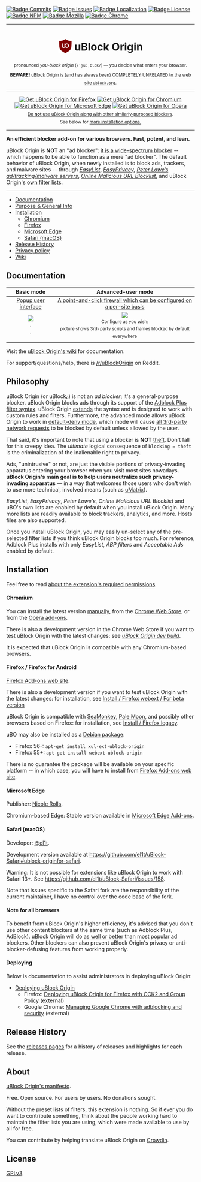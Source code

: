 
[![Badge Commits]][Commit Rate]
[![Badge Issues]][Issues]
[![Badge Localization]][Crowdin]
[![Badge License]][License]
[![Badge NPM]][NPM]
[![Badge Mozilla]][Mozilla]
[![Badge Chrome]][Chrome]

***

<h1 align="center">
<sub>
<img  src="https://raw.githubusercontent.com/gorhill/uBlock/master/doc/img/icon38@2x.png" height="38" width="38">
</sub>
uBlock Origin
</h1>
<p align="center">
<sup> <!-- Pronunciation -->
      pronounced <i>you-block origin</i> (<code>/ˈjuːˌblɒk/</code>) — <i>you</i> decide what enters your browser.
</sup>
<br>
<sub><a href="https://github.com/gorhill/uBlock/wiki/uBlock-Origin-is-completely-unrelated-to-the-web-site-ublock.org"><b>BEWARE!</b> uBlock Origin is (and has always been) COMPLETELY UNRELATED to the web site <code>ublock.org</code></a>.</sub>
</p>

***

<p align="center">
<a href="https://addons.mozilla.org/addon/ublock-origin/"><img src="https://user-images.githubusercontent.com/585534/107280546-7b9b2a00-6a26-11eb-8f9f-f95932f4bfec.png" alt="Get uBlock Origin for Firefox"></a>
<a href="https://chrome.google.com/webstore/detail/ublock-origin/cjpalhdlnbpafiamejdnhcphjbkeiagm"><img src="https://user-images.githubusercontent.com/585534/107280622-91a8ea80-6a26-11eb-8d07-77c548b28665.png" alt="Get uBlock Origin for Chromium"></a>
<a href="https://microsoftedge.microsoft.com/addons/detail/ublock-origin/odfafepnkmbhccpbejgmiehpchacaeak"><img src="https://user-images.githubusercontent.com/585534/107280673-a5ece780-6a26-11eb-9cc7-9fa9f9f81180.png" alt="Get uBlock Origin for Microsoft Edge"></a>
<a href="https://addons.opera.com/extensions/details/ublock/"><img src="https://user-images.githubusercontent.com/585534/107280692-ac7b5f00-6a26-11eb-85c7-088926504452.png" alt="Get uBlock Origin for Opera"></a>
      <br><sub><a href="https://twitter.com/gorhill/status/1033706103782170625">Do <b>not</b> use uBlock Origin along with other similarly-purposed blockers</a>.</sub>
      <br><sub>See below for <a href="#installation">more installation options.</a></sub>
</p>

***

**An efficient blocker add-on for various browsers. Fast, potent, and lean.**

uBlock Origin is **NOT** an "ad blocker": [it is a wide-spectrum blocker][Blocking] -- which happens to be able to function as a mere "ad blocker". The default behavior of uBlock Origin, when newly installed is to block ads, trackers, and malware sites -- through [_EasyList_][EasyList], [_EasyPrivacy_][EasyPrivacy], [_Peter Lowe’s ad/tracking/malware servers_][Peters List], [_Online Malicious URL Blocklist_][Malicious Blocklist], and uBlock Origin's [own filter lists][UBlock Filters].

***

* [Documentation](#documentation)
* [Purpose & General Info](#philosophy)
* [Installation](#installation)
  * [Chromium](#chromium)
  * [Firefox](#firefox--firefox-for-android)
  * [Microsoft Edge](#microsoft-edge)
  - [Safari (macOS)](#safari-macos)
* [Release History](#release-history)
* [Privacy policy]
* [Wiki](https://github.com/gorhill/uBlock/wiki)

## Documentation

 Basic mode | Advanced-user mode
:----------:|:------------------:
[Popup user interface] | [A point-and-click firewall which can be configured on a per-site basis][Dynamic Filters] 
<a href="https://github.com/gorhill/uBlock/wiki/Quick-guide:-popup-user-interface"><img src="https://user-images.githubusercontent.com/585534/84045360-b10ee580-a976-11ea-9e91-29c2107b47c2.png" /></a><br><sup>.<br>.</sup> | <a href="https://github.com/gorhill/uBlock/wiki/Dynamic-filtering:-quick-guide"><img src="https://user-images.githubusercontent.com/585534/84045366-b1a77c00-a976-11ea-9121-e8c8f35c66c8.png" /></a><br><sup>Configure as you wish:<br>picture shows 3rd-party scripts and frames blocked by default everywhere</sup>

Visit the [uBlock Origin's wiki][Wiki] for documentation.

For support/questions/help, there is [/r/uBlockOrigin][Reddit] on Reddit.

## Philosophy

uBlock Origin (or uBlock₀) is not an *ad blocker*; it's a general-purpose blocker. uBlock Origin blocks ads through its support of the [Adblock Plus filter syntax][How To Filters]. uBlock Origin [extends][Extended Syntax] the syntax and is designed to work with custom rules and filters. Furthermore, the advanced mode allows uBlock Origin to work in [default-deny mode][Default Deny], which mode will cause [all 3rd-party network requests][3rd Party Requests] to be blocked by default unless allowed by the user.

That said, it's important to note that using a blocker is **NOT** [theft]. Don't fall for this creepy idea. The _ultimate_ logical consequence of `blocking = theft` is the criminalization of the inalienable right to privacy.

Ads, "unintrusive" or not, are just the visible portions of privacy-invading apparatus entering your browser when you visit most sites nowadays. **uBlock Origin's main goal is to help users neutralize such privacy-invading apparatus** — in a way that welcomes those users who don't wish to use more technical, involved means (such as [uMatrix]).

_EasyList_, _EasyPrivacy_, _Peter Lowe's_, _Online Malicious URL Blocklist_ and uBO's own lists are enabled by default when you install uBlock Origin. Many more lists are readily available to block trackers, analytics, and more. Hosts files are also supported.

Once you install uBlock Origin, you may easily un-select any of the pre-selected filter lists if you think uBlock Origin blocks too much. For reference, Adblock Plus installs with only _EasyList_, _ABP filters_ and _Acceptable Ads_ enabled by default.

## Installation

Feel free to read [about the extension's required permissions][Permissions].

#### Chromium

You can install the latest version [manually][Manual Installation], from the [Chrome Web Store][Chrome], or from the [Opera add-ons][Opera].

There is also a development version in the Chrome Web Store if you want to test uBlock Origin with the latest changes: see [_uBlock Origin dev build_][Chrome Dev].

It is expected that uBlock Origin is compatible with any Chromium-based browsers.

#### Firefox / Firefox for Android

[Firefox Add-ons web site][Mozilla].

There is also a development version if you want to test uBlock Origin with the latest changes: for installation, see [Install / Firefox webext / For beta version][Beta]

uBlock Origin is compatible with [SeaMonkey], [Pale Moon], and possibly other browsers based on Firefox: for installation, see [Install / Firefox legacy][Firefox Legacy].

uBO may also be installed as a [Debian package][Debian Package]:

- Firefox 56-: `apt-get install xul-ext-ublock-origin`
- Firefox 55+: `apt-get install webext-ublock-origin`

There is no guarantee the package will be available on your specific platform -- in which case, you will have to install from [Firefox Add-ons web site][Mozilla].

#### Microsoft Edge

Publisher: [Nicole Rolls].

Chromium-based Edge: Stable version available in [Microsoft Edge Add-ons][Edge].

#### Safari (macOS)

Developer: [@el1t].

Development version available at <https://github.com/el1t/uBlock-Safari#ublock-originfor-safari>.

Warning: It is not possible for extensions like uBlock Origin to work with Safari 13+. See <https://github.com/el1t/uBlock-Safari/issues/158>.

Note that issues specific to the Safari fork are the responsibility of the current maintainer, I have no control over the code base of the fork.

#### Note for all browsers

To benefit from uBlock Origin's higher efficiency, it's advised that you don't use other content blockers at the same time (such as Adblock Plus, AdBlock). uBlock Origin will do [as well or better][Performance] than most popular ad blockers. Other blockers can also prevent uBlock Origin's privacy or anti-blocker-defusing features from working properly.

#### Deploying

Below is documentation to assist administrators in deploying uBlock Origin:

- [Deploying uBlock Origin][Deploying]
    - Firefox: [Deploying uBlock Origin for Firefox with CCK2 and Group Policy][Deploy Firefox] (external)
    - Google Chrome: [Managing Google Chrome with adblocking and security][Deploy Chrome] (external)

## Release History

See the [releases pages][Releases] for a history of releases and highlights for each release.

## About

[uBlock Origin's manifesto][Manifesto].

Free. Open source. For users by users. No donations sought.

Without the preset lists of filters, this extension is nothing. So if ever you
do want to contribute something, think about the people working hard
to maintain the filter lists you are using, which were made available to use by
all for free.

You can contribute by helping translate uBlock Origin on [Crowdin].

## License

[GPLv3][License].


<!----------------------------------------------------------------------------->

[Malicious Blocklist]: https://gitlab.com/curben/urlhaus-filter#urlhaus-malicious-url-blocklist
[3rd Party Requests]: https://requestpolicycontinued.github.io/#what-are-cross-site-requests
[How To Filters]: https://help.eyeo.com/en/adblockplus/how-to-write-filters
[Deploy Firefox]: https://decentsecurity.com/ublock-for-firefox-deployment/
[Debian Package]: https://packages.debian.org/stable/source/ublock-origin
[Deploy Chrome]: https://decentsecurity.com/ublock-for-google-chrome-deployment/
[Performance]: https://www.debugbear.com/blog/chrome-extension-performance-2021#how-do-ad-blockers-and-privacy-tools-affect-browser-performance
[Peters List]: https://pgl.yoyo.org/adservers/policy.php
[EasyPrivacy]: https://easylist.github.io/#easyprivacy
[Chrome Dev]: https://chrome.google.com/webstore/detail/ublock-origin-dev-build/cgbcahbpdhpcegmbfconppldiemgcoii
[SeaMonkey]: https://www.seamonkey-project.org/
[Pale Moon]: https://www.palemoon.org/
[EasyList]: https://easylist.github.io/#easylist
[Mozilla]: https://addons.mozilla.org/firefox/addon/ublock-origin/
[Crowdin]: https://crowdin.com/project/ublock
[Chrome]: https://chrome.google.com/webstore/detail/ublock-origin/cjpalhdlnbpafiamejdnhcphjbkeiagm
[Reddit]: https://www.reddit.com/r/uBlockOrigin/
[Theft]: https://twitter.com/LeaVerou/status/518154828166725632
[Opera]: https://addons.opera.com/extensions/details/ublock/
[Edge]: https://microsoftedge.microsoft.com/addons/detail/ublock-origin/odfafepnkmbhccpbejgmiehpchacaeak
[NPM]: https://www.npmjs.com/package/@gorhill/ubo-core

[Manifesto]: MANIFESTO.md
[License]: LICENSE.txt

[Nicole Rolls]: https://github.com/nicole-ashley/uBlock-Edge
[@el1t]: https://github.com/el1t


<!---------------------------------[ Internal ]-------------------------------->

[Popup User Interface]: https://github.com/gorhill/uBlock/wiki/Quick-guide:-popup-user-interface
[Manual Installation]: https://github.com/gorhill/uBlock/tree/master/dist#install
[Extended Syntax]: https://github.com/gorhill/uBlock/wiki/Static-filter-syntax#extended-syntax
[Dynamic Filters]: https://github.com/gorhill/uBlock/wiki/Dynamic-filtering:-quick-guide
[Firefox Legacy]: https://github.com/gorhill/uBlock/blob/master/dist/README.md#firefox-legacy
[Privacy Policy]: https://github.com/gorhill/uBlock/wiki/Privacy-policy
[UBlock Filters]: https://github.com/uBlockOrigin/uAssets/tree/master/filters
[Default Deny]: https://github.com/gorhill/uBlock/wiki/Dynamic-filtering:-default-deny
[Permissions]: https://github.com/gorhill/uBlock/wiki/Permissions
[Commit Rate]: https://github.com/gorhill/uBlock/commits/master
[Deploying]: https://github.com/gorhill/uBlock/wiki/Deploying-uBlock-Origin
[Blocking]: https://github.com/gorhill/uBlock/wiki/Blocking-mode
[Releases]: https://github.com/gorhill/uBlock/releases
[UMatrix]: https://github.com/gorhill/uMatrix
[Issues]: https://github.com/uBlockOrigin/uBlock-issues/issues
[Beta]: https://github.com/gorhill/uBlock/blob/master/dist/README.md#for-beta-version
[Wiki]: https://github.com/gorhill/uBlock/wiki


<!----------------------------------[ Badges ]--------------------------------->

[Badge Localization]: https://d322cqt584bo4o.cloudfront.net/ublock/localized.svg
[Badge Commits]: https://img.shields.io/github/commit-activity/m/gorhill/ublock?label=Commits
[Badge Mozilla]: https://img.shields.io/amo/rating/ublock-origin?label=Firefox
[Badge License]: https://img.shields.io/badge/License-GPLv3-blue.svg
[Badge Chrome]: https://img.shields.io/chrome-web-store/rating/cjpalhdlnbpafiamejdnhcphjbkeiagm?label=Chrome
[Badge Issues]: https://img.shields.io/github/issues/uBlockOrigin/uBlock-issues
[Badge NPM]: https://img.shields.io/npm/v/@gorhill/ubo-core

